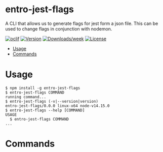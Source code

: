entro-jest-flags
================

A CLI that allows us to generate flags for jest form a json file. This can be used to change flags in conjunction with nodemon.

[![oclif](https://img.shields.io/badge/cli-oclif-brightgreen.svg)](https://oclif.io)
[![Version](https://img.shields.io/npm/v/entro-jest-flags.svg)](https://npmjs.org/package/entro-jest-flags)
[![Downloads/week](https://img.shields.io/npm/dw/entro-jest-flags.svg)](https://npmjs.org/package/entro-jest-flags)
[![License](https://img.shields.io/npm/l/entro-jest-flags.svg)](https://github.com/Kerren-Entrostat/entro-jest-flags/blob/master/package.json)

<!-- toc -->
* [Usage](#usage)
* [Commands](#commands)
<!-- tocstop -->
# Usage
<!-- usage -->
```sh-session
$ npm install -g entro-jest-flags
$ entro-jest-flags COMMAND
running command...
$ entro-jest-flags (-v|--version|version)
entro-jest-flags/0.0.0 linux-x64 node-v14.15.0
$ entro-jest-flags --help [COMMAND]
USAGE
  $ entro-jest-flags COMMAND
...
```
<!-- usagestop -->
# Commands
<!-- commands -->

<!-- commandsstop -->
